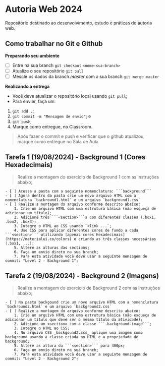 # Autoria Web 2024

Repositório destinado ao desenvolvimento, estudo e práticas de autoria web.

## Como trabalhar no Git e Github

__Preparando seu ambiente__
- [ ] Entre na sua branch `git checkout` ```<nome-sua-branch>```
- [ ] Atualize o seu repositório `git pull`
- [ ] Mescle os dados da branch _master_ com a sua branch `git merge master`

__Realizando a entrega__
- Você deve atualizar o repositório local usando `git pull`;
- Para enviar, faça um:

1. `git add .`; 
2. `git commit -m "Mensagem de envio"`; e
3.  `git push`;
4. Marque como entregue, no Classroom.

> Após fazer o commit e push e verificar que o github atualizou, marque como entregue no Sala de Aula.

## Tarefa 1 (19/08/2024) - Background 1 (Cores Hexadecimais)

> Realize a montagem do exercício de Background 1 com as instruções abaixo;

    - [ ] Acesse a pasta com a seguinte nomenclatura: ```background```
    - [ ] Agora dentro da pasta crie um novo arquivo HTML com a nomenclatura `backround1.html` e um arquivo `background1.css`
    - [ ] Realize a montagem do arquivo conforme descrito abaixo:
        1. Crie um arquivo HTML com uma estrutura básica (não esqueça de adicionar um título);
        2. Adicione três ```<section>```s com diferentes classes (.box1, .box2, .box3);
        3. Integre o HTML ao CSS usando `<link ...`;
        4. Use CSS para aplicar diferentes cores de fundo a cada ```<section>``` utilizando [apenas cores Hexadecimais](https://materialui.co/colors) e criando as três classes necessárias (.box1, ...);
        5. Altere as alturas das sections;
        6. Faça um envio direto na sua branch;
        7. Para esta atividade você deve usar a seguinte mensagem de commit: "Level 2 - Background 1";


## Tarefa 2 (19/08/2024) - Background 2 (Imagens)

> Realize a montagem do exercício de Background 2 com as instruções abaixo;

    - [ ] Na pasta backgound crie um novo arquivo HTML com a nomenclatura `backround2.html` e um arquivo `background2.css`
    - [ ] Realize a montagem do arquivo conforme descrito abaixo:
        1. Crie um arquivo HTML com uma estrutura básica (não esqueça de adicionar um título que deve ser o mesmo título da atividade);
        2. Adicione um <section> com a classe ```.background-image```;
        3. Integre o HTML ao CSS;
        4. No arquivo CSS _backgound2.css_ aplique uma imagem como background usando a classe criada no HTML e a propriedade de background;
        5. Altere as altura da ```<section>``` para 400px;
        6. Faça um envio direto na sua branch;
        7. Para esta atividade você deve usar a seguinte mensagem de commit: "Level 2 - Background 2";